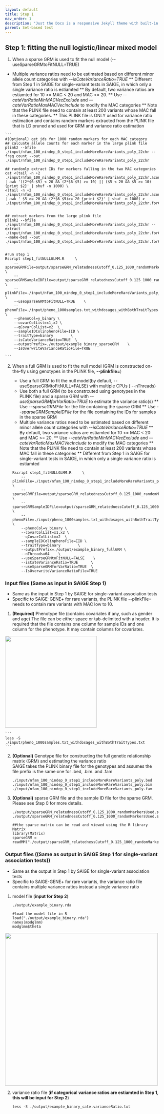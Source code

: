 ```yaml
---
layout: default
title: Step 1
nav_order: 1
description: "Just the Docs is a responsive Jekyll theme with built-in search that is easily customizable and hosted on GitHub Pages."
parent: Set-based test
---
```



## Step 1: fitting the null logistic/linear mixed model

1.  When a sparse GRM is used to fit the null model (--useSparseGRMtoFitNULL=TRUE)

   * Multiple variance ratios need to be estimated based on different minor allele count categories with *--isCateVarianceRatio=TRUE*
       ** Different from Step 1 in SAIGE for single-variant tests in SAIGE, in which only a single variance ratio is estiamted
       ** By default, two variance ratios are estiamted for 10 <= MAC < 20 and MAC >= 20.
       ** Use *--cateVarRatioMinMACVecExclude* and *--cateVarRatioMaxMACVecInclude* to modify the MAC categories
       ** Note that the PLINK file need to contain at least 200 variants whose MAC fall in these categories. 
       ** This PLINK file is ONLY used for variance ratio estimation and contains random markers extracted from the PLINK file that is LD pruned and used for GRM and variance ratio estimation  

    ```
    #(Optional) get ids for 1000 random markers for each MAC category
    ## calcuate allele counts for each marker in the large plink file
    plink2 --bfile ./input/nfam_100_nindep_0_step1_includeMoreRareVariants_poly_22chr --freq count --out ./input/nfam_100_nindep_0_step1_includeMoreRareVariants_poly_22chr

    ## randomly extract IDs for markers falling in the two MAC categories
    cat <(tail -n +2 ./input/nfam_100_nindep_0_step1_includeMoreRareVariants_poly_22chr.acount | awk '((2*$6-$5) < 20 && (2*$6-$5) >= 10) || ($5 < 20 && $5 >= 10) {print $2}' | shuf -n 1000) \
    <(tail -n +2 ./input/nfam_100_nindep_0_step1_includeMoreRareVariants_poly_22chr.acount | awk ' $5 >= 20 && (2*$6-$5)>= 20 {print $2}' | shuf -n 1000) > ./input/nfam_100_nindep_0_step1_includeMoreRareVariants_poly_22chr.forCate_vr.markerid.list


    ## extract markers from the large plink file
    plink2 --bfile ./input/nfam_100_nindep_0_step1_includeMoreRareVariants_poly_22chr --extract ./input/nfam_100_nindep_0_step1_includeMoreRareVariants_poly_22chr.forCate_vr.markerid.list --make-bed --out ./input/nfam_100_nindep_0_step1_includeMoreRareVariants_poly_22chr.forCate_vr


    #run step 1
    Rscript step1_fitNULLGLMM.R     \
        --sparseGRMFile=output/sparseGRM_relatednessCutoff_0.125_1000_randomMarkersUsed.sparseGRM.mtx   \
        --sparseGRMSampleIDFile=output/sparseGRM_relatednessCutoff_0.125_1000_randomMarkersUsed.sparseGRM.mtx.sampleIDs.txt     \
        --plinkFile=./input/nfam_100_nindep_0_step1_includeMoreRareVariants_poly_22chr.forCate_vr \
        --useSparseGRMtoFitNULL=TRUE    \
        --phenoFile=./input/pheno_1000samples.txt_withdosages_withBothTraitTypes.txt \
        --phenoCol=y_binary \
        --covarColList=x1,x2 \
        --qCovarColList=x2  \
        --sampleIDColinphenoFile=IID \
        --traitType=binary        \
        --isCateVarianceRatio=TRUE	\
        --outputPrefix=./output/example_binary_sparseGRM	\
        --IsOverwriteVarianceRatioFile=TRUE	

    ```

2. When a full GRM is used to fit the null model (GRM is constructed on-the-fly using genotypes in the PLINK file, **--plinkfile=**)
   
   * Use a full GRM to fit the null model(by default, --useSparseGRMtoFitNULL=FALSE) with multiple CPUs ( --nThreads)
   * Use both a full GRM (to be constrcuted using genotypes in the PLINK file) and a sparse GRM with *--useSparseGRMforVarRatio=TRUE* to estimate the variance ratio(s)
       ** Use *--sparseGRMFile* for the file containing the sparse GRM
       ** Use *--sparseGRMSampleIDFile* for the file containing the IDs for samples in the sparse GRM
   * Multiple variance ratios need to be estimated based on different minor allele count categories with *--isCateVarianceRatio=TRUE*
       ** By default, two variance ratios are estiamted for 10 <= MAC < 20 and MAC >= 20.
       ** Use *--cateVarRatioMinMACVecExclude* and *--cateVarRatioMaxMACVecInclude* to modify the MAC categories
       ** Note that the PLINK file need to contain at least 200 variants whose MAC fall in these categories
       ** Different from Step 1 in SAIGE for single-variant tests in SAIGE, in which only a single variance ratio is estiamted

    ```
    Rscript step1_fitNULLGLMM.R     \
        --plinkFile=./input/nfam_100_nindep_0_step1_includeMoreRareVariants_poly_22chr  \
        --sparseGRMFile=output/sparseGRM_relatednessCutoff_0.125_1000_randomMarkersUsed.sparseGRM.mtx   \
        --sparseGRMSampleIDFile=output/sparseGRM_relatednessCutoff_0.125_1000_randomMarkersUsed.sparseGRM.mtx.sampleIDs.txt     \
        --phenoFile=./input/pheno_1000samples.txt_withdosages_withBothTraitTypes.txt \
        --phenoCol=y_binary \
        --covarColList=x1,x2 \
        --qCovarColList=x2  \
        --sampleIDColinphenoFile=IID \
        --traitType=binary        \
        --outputPrefix=./output/example_binary_fullGRM \
        --nThreads=64    \
        --useSparseGRMtoFitNULL=FALSE    \
        --isCateVarianceRatio=TRUE      \
        --useSparseGRMforVarRatio=TRUE  \
        --IsOverwriteVarianceRatioFile=TRUE
    ```


### Input files (Same as input in SAIGE Step 1)

* Same as the input in Step 1 by SAIGE for single-variant association tests <br/>
* Specific to SAIGE-GENE+ for rare variants, the PLINK file --plinkFile= needs to contain rare variants with MAC low to 10. 


1. **(Required)** Phenotype file (contains covariates if any, such as gender and age)
The file can be either space or tab-delimited with a header. It is required that the file contains one column for sample IDs and one column for the phenotype. It may contain columns for covariates. <br/>

<img src="{{site.baseurl | prepend: site.url}}/assets/img/pheno_head.png" width="300">

    ```
    less -S ./input/pheno_1000samples.txt_withdosages_withBothTraitTypes.txt
    ```

2. **(Optional)** Genotype file for constructing the full genetic relationship matrix (GRM) and estimating the variance ratio<br/>
SAIGE takes the PLINK binary file for the genotypes and assumes the file prefix is the same one for .bed, .bim. and .fam

    ```
    ./input/nfam_100_nindep_0_step1_includeMoreRareVariants_poly.bed
    ./input/nfam_100_nindep_0_step1_includeMoreRareVariants_poly.bim
    ./input/nfam_100_nindep_0_step1_includeMoreRareVariants_poly.fam
    ```


3. **(Optional)** sparse GRM file and the sample ID file for the sparse GRM. Please see Step 0 for more details.

    ```
    ./output/sparseGRM_relatednessCutoff_0.125_1000_randomMarkersUsed.sparseGRM.mtx
    ./output/sparseGRM_relatednessCutoff_0.125_1000_randomMarkersUsed.sparseGRM.mtx.sampleIDs.txt

    ##the sparse matrix can be read and viewed using the R library Matrix
    library(Matrix)
    sparseGRM = readMM("./output/sparseGRM_relatednessCutoff_0.125_1000_randomMarkersUsed.sparseGRM.mtx")

    ```

### Output files ((Same as output in SAIGE Step 1 for single-variant association tests))
* Same as the output in Step 1 by SAIGE for single-variant association tests <br/>
* Specific to SAIGE-GENE+ for rare variants, the variance ratio file contains multiple variance ratios instead a single variance ratio  


1. model file (**input for Step 2**)


    ```
    ./output/example_binary.rda

    #load the model file in R
    load("./output/example_binary.rda")
    names(modglmm)
    modglmm$theta

    ```
<img src="{{site.baseurl | prepend: site.url}}/assets/img/SAIGE-step1-output.png" width="500">

2. variance ratio file (**if categorical variance ratios are estiamted in Step 1, this will be input for Step 2**)

    ```
    less -S ./output/example_binary_cate.varianceRatio.txt
    ```


